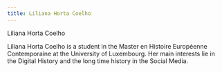 ```yaml
---
title: Liliana Horta Coelho
---
```


Liliana Horta Coelho

Liliana Horta Coelho is a student in the Master en Histoire Européenne Contemporaine at the University of Luxembourg. Her main interests lie in the Digital History and the long time history in the Social Media. 
